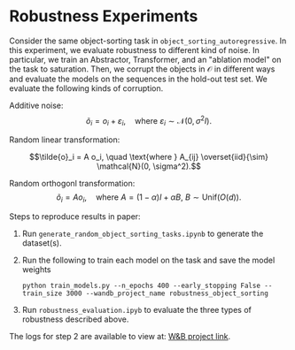 # Robustness Experiments
Consider the same object-sorting task in `object_sorting_autoregressive`. In this experiment, we evaluate robustness to different kind of noise. In particular, we train an Abstractor, Transformer, and an "ablation model" on the task to saturation. Then, we corrupt the objects in $\mathcal{O}$ in different ways and evaluate the models on the sequences in the hold-out test set. We evaluate the following kinds of corruption.

Additive noise:
$$\tilde{o}_i = o_i + \varepsilon_i, \quad \text{where } \varepsilon_i \sim \mathcal{N}(0, \sigma^2 I).$$

Random linear transformation:

$$\tilde{o}_i = A o_i, \quad \text{where } A_{ij} \overset{iid}{\sim} \mathcal{N}(0, \sigma^2).$$

Random orthogonl transformation:
$$\tilde{o}_i = A o_i, \quad \text{where } A = (1 - \alpha) I + \alpha B,\ B \sim \text{Unif}(O(d)).$$

Steps to reproduce results in paper:

1) Run `generate_random_object_sorting_tasks.ipynb` to generate the dataset(s).

2) Run the following to train each model on the task and save the model weights
    ```
    python train_models.py --n_epochs 400 --early_stopping False --train_size 3000 --wandb_project_name robustness_object_sorting
    ```

3) Run `robustness_evaluation.ipyb` to evaluate the three types of robustness described above.

The logs for step 2 are available to view at: [W&B project link](https://wandb.ai/abstractor/robustness_object_sorting).